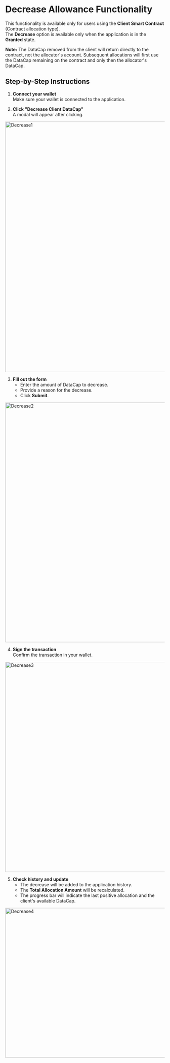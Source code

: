 # Decrease Allowance Functionality

This functionality is available only for users using the **Client Smart Contract** (Contract allocation type).  
The **Decrease** option is available only when the application is in the **Granted** state.  

**Note:** The DataCap removed from the client will return directly to the contract, not the allocator's account. Subsequent allocations will first use the DataCap remaining on the contract and only then the allocator's DataCap.

## Step-by-Step Instructions

1. **Connect your wallet**  
   Make sure your wallet is connected to the application.

2. **Click "Decrease Client DataCap"**  
   A modal will appear after clicking.
<img width="1796" height="789" alt="Decrease1" src="https://github.com/user-attachments/assets/a68b92ba-8287-44a5-8a70-b107c927a64f" />

3. **Fill out the form**  
   - Enter the amount of DataCap to decrease.  
   - Provide a reason for the decrease.  
   - Click **Submit**.
<img width="1700" height="755" alt="Decrease2" src="https://github.com/user-attachments/assets/02e8a5b7-4c8c-4c5a-8ce1-8bf74e999ec1" />

4. **Sign the transaction**  
   Confirm the transaction in your wallet.
<img width="1726" height="662" alt="Decrease3" src="https://github.com/user-attachments/assets/564f22a3-5ef1-4b4f-8bb7-d8729ae94faa" />

5. **Check history and update**  
   - The decrease will be added to the application history.  
   - The **Total Allocation Amount** will be recalculated.  
   - The progress bar will indicate the last positive allocation and the client's available DataCap.
<img width="1818" height="472" alt="Decrease4" src="https://github.com/user-attachments/assets/65eefccd-834a-41e3-b2bc-4fecc2976ae2" />

